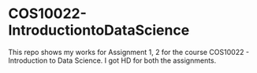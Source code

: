 # COS10022-IntroductiontoDataScience
This repo shows my works for Assignment 1, 2 for the course COS10022 - Introduction to Data Science. I got HD for both the assignments.
